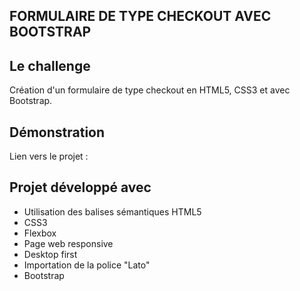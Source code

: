 ## FORMULAIRE DE TYPE CHECKOUT AVEC BOOTSTRAP

## Le challenge

Création d'un formulaire de type checkout en HTML5, CSS3 et avec Bootstrap.

## Démonstration

Lien vers le projet :

## Projet développé avec

- Utilisation des balises sémantiques HTML5
- CSS3
- Flexbox
- Page web responsive
- Desktop first
- Importation de la police "Lato"
- Bootstrap
